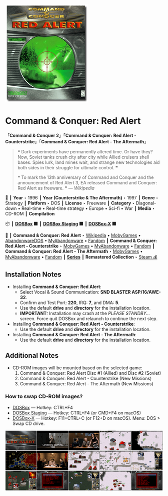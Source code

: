 ![](Thumbnail.png "application-thumbnail")

# Command & Conquer: Red Alert

「**Command & Conquer 2**」「**Command & Conquer: Red Alert - Counterstrike**」「**Command & Conquer: Red Alert - The Aftermath**」

> ❝ Dark experiments have permanently altered time. Or have they? Now, Soviet tanks crush city after city while Allied cruisers shell bases. Spies lurk, land mines wait, and strange new technologies aid both sides in their struggle for ultimate control. ❞
>
> ❝ To mark the 13th anniversary of Command and Conquer and the announcement of Red Alert 3, EA released Command and Conquer: Red Alert as freeware. ❞ — *Wikipedia*
>

📌 ┃ **Year** ‣ 1996 ┃ **Year (Counterstrike & The Aftermath)** ‣ 1997 ┃ **Genre** ‣ Strategy ┃ **Platform** ‣ DOS ┃ **License** ‣ Freeware ┃ **Category** ‣ Diagonal-down • Real-time • Real-time strategy • Europe • Sci-fi • War ┃ **Media** ‣ CD-ROM ┃ **Compilation** 

📦 ┃ **[DOSBox](https://www.dosbox.com/) 🟩** ┃ **[DOSBox Staging](https://dosbox-staging.github.io/) 🟩** ┃ **[DOSBox-X](https://dosbox-x.com/) 🟩** 

📎 ┃ **Command & Conquer: Red Alert** ‣ [Wikipedia](https://en.wikipedia.org/wiki/Command_%26_Conquer:_Red_Alert) • [MobyGames](https://www.mobygames.com/game/485/command-conquer-red-alert/) • [AbandonwareDOS](https://www.abandonwaredos.com/abandonware-game.php?abandonware=Command+%26amp%3B+Conquer%3A+Red+Alert&gid=1872) • [MyAbandonware](https://www.myabandonware.com/game/command-conquer-red-alert-7pi) • [Fandom](https://cnc.fandom.com/wiki/Command_%26_Conquer:_Red_Alert) ┃ **Command & Conquer: Red Alert - Counterstrike** ‣ [MobyGames](https://www.mobygames.com/game/863/command-conquer-red-alert-counterstrike/) • [MyAbandonware](https://www.myabandonware.com/game/command-conquer-red-alert-counterstrike-7pk) • [Fandom](https://cnc.fandom.com/wiki/Command_%26_Conquer:_Red_Alert_-_Counterstrike) ┃ **Command & Conquer: Red Alert - The Aftermath** ‣ [MobyGames](https://www.mobygames.com/game/866/command-conquer-red-alert-the-aftermath/) • [MyAbandonware](https://www.myabandonware.com/game/command-conquer-red-alert-the-aftermath-7pj) • [Fandom](https://cnc.fandom.com/wiki/Command_%26_Conquer:_Red_Alert_-_The_Aftermath) ┃ **[Series](https://en.wikipedia.org/wiki/Command_%26_Conquer)** ┃ **Remastered Collection** ‣ [Steam 💰](https://store.steampowered.com/app/1213210/Command__Conquer_Remastered_Collection/) 

## Installation Notes
- Installing **Command & Conquer: Red Alert**:
  - Select Vocal & Sound Communication: **SND BLASTER ASP/16/AWE-32**.
  - Confirm and Test Port: **220**, IRQ: **7**, and DMA: **5**.
  - Use the default **drive** and **directory** for the installation location.
  - **IMPORTANT:** Installation may crash at the *PLEASE STANDBY...* screen. Force quit DOSBox and relaunch to continue the next step.
- Installing **Command & Conquer: Red Alert - Counterstrike**:
  - Use the default **drive** and **directory** for the installation location.
- Installing **Command & Conquer: Red Alert - The Aftermath**:
  - Use the default **drive** and **directory** for the installation location.

## Additional Notes
- CD-ROM images will be mounted based on the selected game:
  1. Command & Conquer: Red Alert Disc #1 (Allied) and  Disc #2 (Soviet)
  2. Command & Conquer: Red Alert - Counterstrike (New Missions)
  3. Command & Conquer: Red Alert - The Aftermath (New Missions)

### How to swap CD-ROM images?
- [DOSBox](https://www.dosbox.com/wiki/DOSBox_FAQ#Swapping_CD_images) — Hotkey: CTRL+F4
- [DOSBox Staging](https://github.com/dosbox-staging/dosbox-staging/blob/main/README) — Hotkey: CTRL+F4 (or CMD+F4 on macOS)
- [DOSBox-X](https://dosbox-x.com/wiki/Guide%3AManaging-image-files-in-DOSBox%E2%80%90X#_mounting_multiple_cd_or_dvd_images) — Hotkey: F11+CTRL+C (or F12+D on macOS). Menu: DOS > Swap CD drive.

![](Montage.png "Command & Conquer: Red Alert")

